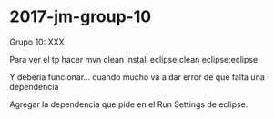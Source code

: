 # 2017-jm-group-10

Grupo 10:
XXX

Para ver el tp hacer
mvn clean install eclipse:clean eclipse:eclipse

Y deberia funcionar... cuando mucho va a dar error de que falta una dependencia

Agregar la dependencia que pide en el Run Settings de eclipse.

